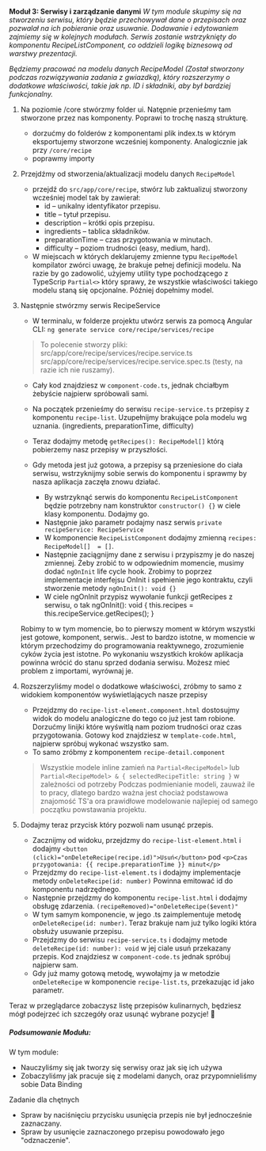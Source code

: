 **Moduł 3: Serwisy i zarządzanie danymi**
_W tym module skupimy się na stworzeniu serwisu, który będzie przechowywał dane o przepisach oraz pozwalał na ich pobieranie oraz usuwanie. Dodawanie i edytowaniem zajmiemy się w kolejnych modułach. Serwis zostanie wstrzyknięty do komponentu RecipeListComponent, co oddzieli logikę biznesową od warstwy prezentacji._

_Będziemy pracować na modelu danych RecipeModel (Został stworzony podczas rozwiązywania zadania z gwiazdką), który rozszerzymy o dodatkowe właściwości, takie jak np. ID i składniki, aby był bardziej funkcjonalny._

1. Na poziomie /core stwórzmy folder ui. Natępnie przenieśmy tam stworzone przez nas komponenty. Poprawi to trochę naszą strukturę.
    * dorzućmy do folderów z komponentami plik index.ts w którym eksportujemy stworzone wcześniej komponenty. Analogicznie jak przy `/core/recipe`
    * poprawmy importy
2. Przejdźmy od stworzenia/aktualizacji modelu danych `RecipeModel`
    * przejdź do `src/app/core/recipe`, stwórz lub zaktualizuj stworzony wcześniej model tak by zawierał:
        * id – unikalny identyfikator przepisu.
        * title – tytuł przepisu.
        * description – krótki opis przepisu.
        * ingredients – tablica składników.
        * preparationTime – czas przygotowania w minutach.
        * difficulty – poziom trudności (easy, medium, hard).
    * W miejscach w których deklarujemy zmienne typu `RecipeModel` kompilator zwórci uwagę, że brakuje pełnej definicji modelu.
        Na razie by go zadowolić, użyjemy utility type pochodzącego z TypeScrip `Partial<>` który sprawy, że wszystkie właściwości takiego modelu staną się opcjonalne. Później dopełnimy model.

3. Następnie stwórzmy serwis RecipeService
    * W terminalu, w folderze projektu utwórz serwis za pomocą Angular CLI:
    `ng generate service core/recipe/services/recipe`
    
    >To polecenie stworzy pliki:
    >src/app/core/recipe/services/recipe.service.ts
    >src/app/core/recipe/services/recipe.service.spec.ts (testy, na razie ich nie ruszamy).

    * Cały kod znajdziesz w `component-code.ts`, jednak chciałbym żebyście najpierw spróbowali sami.
  
    * Na początek przenieśmy do serwisu `recipe-service.ts`  przepisy z komponentu `recipe-list`. Uzupełnijmy brakujące pola modelu wg uznania. (ingredients, preparationTime, difficulty)

    * Teraz dodajmy metodę `getRecipes(): RecipeModel[]` którą pobierzemy nasz przepisy w przyszłości.

    * Gdy metoda jest już gotowa, a przepisy są przeniesione do ciała serwisu, wstrzyknijmy sobie serwis do komponentu i sprawmy by nasza aplikacja zaczęła znowu działać.
      * By wstrzyknąć serwis do komponentu `RecipeListComponent` będzie potrzebny nam konstruktor `constructor() {}` w ciele klasy komponentu. Dodajmy go.
      * Następnie jako parametr podajmy nasz serwis `private recipeService: RecipeService`
      * W komponencie `RecipeListComponent` dodajmy zmienną `recipes: RecipeModel[]  = []`.
      * Następnie zaciągnijmy dane z serwisu i przypiszmy je do naszej zmiennej. Żeby zrobić to w odpowiednim momencie, musimy dodać `ngOnInit` life cycle hook.
        Zrobimy to poprzez implementacje interfejsu OnInit i spełnienie jego kontraktu, czyli stworzenie metody `ngOnInit(): void {}`
      * W ciele ngOnInit przypisz wywołanie funkcji getRecipes z serwisu, o tak
        ngOnInit(): void {
            this.recipes =  this.recipeService.getRecipes();
        }

    Robimy to w tym momencie, bo to pierwszy moment w którym wszystki jest gotowe, komponent, serwis.. Jest to bardzo istotne, w momencie w którym przechodzimy do programowania reaktywnego, zrozumienie cyków życia jest istotne.
    Po wykonaniu wszystkich kroków aplikacja powinna wrócić do stanu sprzed dodania serwisu.
    Możesz mieć problem z importami, wyrównaj je.

4. Rozszerzyliśmy model o dodatkowe właściwości, zróbmy to samo z widokiem komponentów wyświetlających nasze przepisy
    *  Przejdzmy do `recipe-list-element.component.html` dostosujmy widok do modelu analogiczne do tego co już jest tam robione. Dorzućmy linijki które wyświtlą nam poziom trudności oraz czas przygotowania. Gotowy kod znajdziesz w `template-code.html`, najpierw spróbuj wykonać wszystko sam.
    *  To samo zróbmy z komponentem `recipe-detail.component`
    
    > Wszystkie modele inline zamień na `Partial<RecipeModel>` lub `Partial<RecipeModel> & { selectedRecipeTitle: string }` w zależności od potrzeby
    > Podczas podmienianie modeli, zauważ ile to pracy, dlatego bardzo ważna jest chociaż podstawowa znajomość TS'a ora prawidłowe modelowanie najlepiej od samego początku powstawania projektu.
    

5. Dodajmy teraz przycisk który pozwoli nam usunąć przepis.
    * Zacznijmy od widoku, przejdzmy do `recipe-list-element.html` i dodajmy `<button (click)="onDeleteRecipe(recipe.id)">Usuń</button>` pod  `<p>Czas przygotowania: {{ recipe.preparationTime }} minut</p>`
    * Przejdzmy do `recipe-list-element.ts` i dodajmy implementacje metody `onDeleteRecipe(id: number)` Powinna emitować id do komponentu nadrzędnego.
    * Następnie przejdzmy do komponentu `recipe-list.html` i dodajmy obsługę zdarzenia. `(recipeRemoved)="onDeleteRecipe($event)"`
    * W tym samym komponencie, w jego .ts zaimplementuje metodę `onDeleteRecipe(id: number)`. Teraz brakuje nam już tylko logiki która obsłuży usuwanie przepisu.
    * Przejdzmy do serwisu `recipe-service.ts` i dodajmy metode `deleteRecipe(id: number): void` w jej ciale usuń przekazany przepis. Kod znajdziesz w `component-code.ts` jednak spróbuj najpierw sam.
    * Gdy już mamy gotową metodę, wywołajmy ja w metodzie `onDeleteRecipe` w komponencie `recipe-list.ts`, przekazując id jako parametr.




Teraz w przeglądarce zobaczysz listę przepisów kulinarnych, będziesz mógł podejrzeć ich szczegóły oraz usunąć wybrane pozycje! 🎉

##### Podsumowanie Modułu:
W tym module:

* Nauczyliśmy się jak tworzy się serwisy oraz jak się ich używa
* Zobaczyliśmy jak pracuje się z modelami danych, oraz przypomnieliśmy sobie Data Binding


Zadanie dla chętnych
* Spraw by naciśnięciu przycisku usunięcia przepis nie był jednocześnie zaznaczany.
* Spraw by usunięcie zaznaczonego przepisu powodowało jego "odznaczenie".